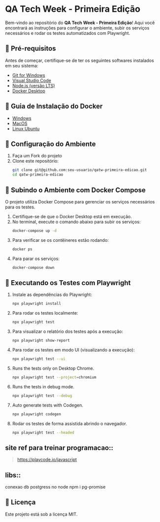 # QA Tech Week - Primeira Edição

Bem-vindo ao repositório do **QA Tech Week - Primeira Edição**! Aqui você encontrará as instruções para configurar o ambiente, subir os serviços necessários e rodar os testes automatizados com Playwright.

## 📌 Pré-requisitos
Antes de começar, certifique-se de ter os seguintes softwares instalados em seu sistema:

- [Git for Windows](https://gitforwindows.org/)
- [Visual Studio Code](https://code.visualstudio.com/)
- [Node.js (versão LTS)](https://nodejs.org/)
- [Docker Desktop](https://www.docker.com/products/docker-desktop/)

## 🐋 Guia de Instalação do Docker
- [Windows](https://dev.to/papitofernando/instalando-o-docker-no-windows-10-home-ou-professional-com-wsl-2-26m3)
- [MacOS](https://docs.docker.com/desktop/setup/install/mac-install/)
- [Linux Ubuntu](https://docs.docker.com/engine/install/ubuntu/)

## 🚀 Configuração do Ambiente
1. Faça um Fork do projeto
2. Clone este repositório:
   ```sh
   git clone git@github.com:seu-usuario/qatw-primeira-edicao.git
   cd qatw-primeira-edicao
   ```
   
## 🐳 Subindo o Ambiente com Docker Compose
O projeto utiliza Docker Compose para gerenciar os serviços necessários para os testes.

1. Certifique-se de que o Docker Desktop está em execução.
2. No terminal, execute o comando abaixo para subir os serviços:
   ```sh
   docker-compose up -d
   ```
3. Para verificar se os contêineres estão rodando:
   ```sh
   docker ps
   ```
4. Para parar os serviços:
   ```sh
   docker-compose down
   ```

## 🧪 Executando os Testes com Playwright

1. Instale as dependências do Playwright:
   ```sh
   npx playwright install
   ```
   
2. Para rodar os testes localmente:
   ```sh
   npx playwright test
   ```

3. Para visualizar o relatório dos testes após a execução:
   ```sh
   npx playwright show-report
   ```

4. Para rodar os testes em modo UI (visualizando a execução):
   ```sh
   npx playwright test --ui
   ```

5. Runs the tests only on Desktop Chrome.
   ```sh
   npx playwright test --project=chromium
   ```

6. Runs the tests in debug mode.
   ```sh
   npx playwright test --debug
   ```

7. Auto generate tests with Codegen.
   ```sh
   npx playwright codegen
   ```

8. Rodar os testes de forma assistida abrindo o navegador.
   ```sh
   npx playwright test --headed
   ```
## site ref para treinar programacao::
>   https://playcode.io/javascript

## libs::
conexao db postgress no node
npm i pg-promise

## 📄 Licença
Este projeto está sob a licença MIT.
